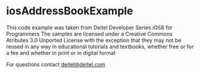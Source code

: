 # iosAddressBookExample

This code example was taken from Deitel Developer Series iOS8 for Programmers The samples are licensed under a Creative Commons Atributes 3.0 Unported License with the exception that they may not be reused in any way in educational tutorials and textbooks, whether free or for a fee and whether in print or in digital format

For questions contact deitel@deitel.com
